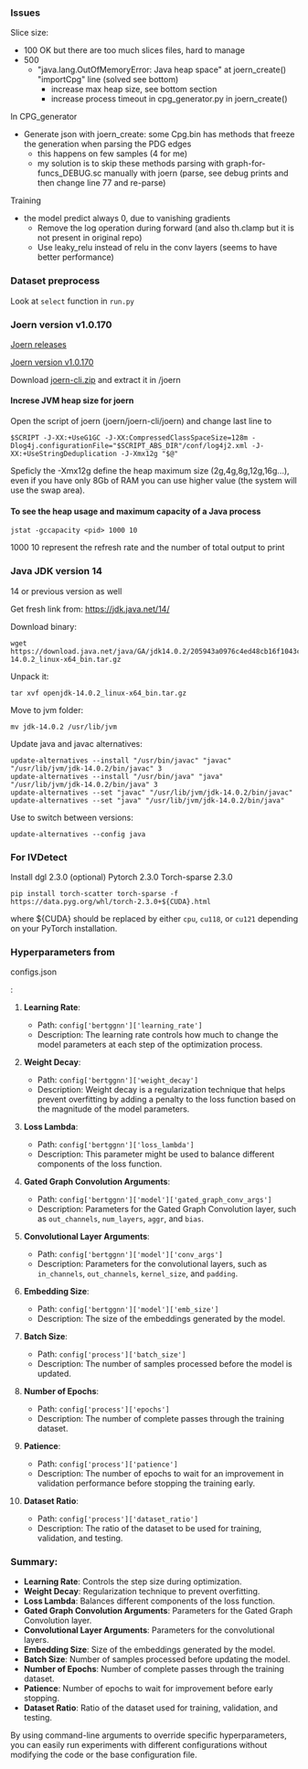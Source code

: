 ### Issues
Slice size: 
- 100 OK but there are too much slices files, hard to manage
- 500 
    - "java.lang.OutOfMemoryError: Java heap space" at joern_create() "importCpg" line (solved see bottom)
        - increase max heap size, see bottom section
        - increase process timeout in cpg_generator.py in joern_create()

In CPG_generator
- Generate json with joern_create: some Cpg.bin has methods that freeze the generation when parsing the PDG edges
    - this happens on few samples (4 for me) 
    - my solution is to skip these methods parsing with graph-for-funcs_DEBUG.sc manually with joern (parse, see debug prints and then change line 77 and re-parse)
   
Training
- the model predict always 0, due to vanishing gradients
   - Remove the log operation during forward (and also th.clamp but it is not present in original repo)
   - Use leaky_relu instead of relu in the conv layers (seems to have better performance)

### Dataset preprocess
Look at `select` function in `run.py`
### Joern version v1.0.170
[Joern releases](https://github.com/joernio/joern/releases?expanded=true&page=171&q=v1.0.170)

[Joern version v1.0.170](https://github.com/joernio/joern/releases/tag/v1.0.170)

Download [joern-cli.zip](https://github.com/joernio/joern/releases/download/v1.0.170/joern-cli.zip) and extract it in /joern

#### Increse JVM heap size for joern 
Open the script of joern (joern/joern-cli/joern) and change last line to 
```
$SCRIPT -J-XX:+UseG1GC -J-XX:CompressedClassSpaceSize=128m -Dlog4j.configurationFile="$SCRIPT_ABS_DIR"/conf/log4j2.xml -J-XX:+UseStringDeduplication -J-Xmx12g "$@"
```
Speficly the -Xmx12g define the heap maximum size (2g,4g,8g,12g,16g...), even if you have only 8Gb of RAM you can use higher value (the system will use the swap area).

#### To see the heap usage and maximum capacity of a Java process
```
jstat -gccapacity <pid> 1000 10 
```
1000 10 represent the refresh rate and the number of total output to print

### Java JDK version 14
14 or previous version as well

Get fresh link from: https://jdk.java.net/14/

Download binary:

```
wget https://download.java.net/java/GA/jdk14.0.2/205943a0976c4ed48cb16f1043c5c647/12/GPL/openjdk-14.0.2_linux-x64_bin.tar.gz
```

Unpack it:
```
tar xvf openjdk-14.0.2_linux-x64_bin.tar.gz
```
Move to jvm folder:
```
mv jdk-14.0.2 /usr/lib/jvm
```
Update java and javac alternatives:
```
update-alternatives --install "/usr/bin/javac" "javac" "/usr/lib/jvm/jdk-14.0.2/bin/javac" 3
update-alternatives --install "/usr/bin/java" "java" "/usr/lib/jvm/jdk-14.0.2/bin/java" 3
update-alternatives --set "javac" "/usr/lib/jvm/jdk-14.0.2/bin/javac"
update-alternatives --set "java" "/usr/lib/jvm/jdk-14.0.2/bin/java"
```
Use to switch between versions:
```
update-alternatives --config java
```

### For IVDetect
Install dgl 2.3.0 (optional)
Pytorch 2.3.0
Torch-sparse 2.3.0
```
pip install torch-scatter torch-sparse -f https://data.pyg.org/whl/torch-2.3.0+${CUDA}.html
```
where ${CUDA} should be replaced by either `cpu`, `cu118`, or `cu121` depending on your PyTorch installation.

### Hyperparameters from 

configs.json

:

1. **Learning Rate**:
   - Path: `config['bertggnn']['learning_rate']`
   - Description: The learning rate controls how much to change the model parameters at each step of the optimization process.

2. **Weight Decay**:
   - Path: `config['bertggnn']['weight_decay']`
   - Description: Weight decay is a regularization technique that helps prevent overfitting by adding a penalty to the loss function based on the magnitude of the model parameters.

3. **Loss Lambda**:
   - Path: `config['bertggnn']['loss_lambda']`
   - Description: This parameter might be used to balance different components of the loss function.

4. **Gated Graph Convolution Arguments**:
   - Path: `config['bertggnn']['model']['gated_graph_conv_args']`
   - Description: Parameters for the Gated Graph Convolution layer, such as `out_channels`, `num_layers`, `aggr`, and `bias`.

5. **Convolutional Layer Arguments**:
   - Path: `config['bertggnn']['model']['conv_args']`
   - Description: Parameters for the convolutional layers, such as `in_channels`, `out_channels`, `kernel_size`, and `padding`.

6. **Embedding Size**:
   - Path: `config['bertggnn']['model']['emb_size']`
   - Description: The size of the embeddings generated by the model.

7. **Batch Size**:
   - Path: `config['process']['batch_size']`
   - Description: The number of samples processed before the model is updated.

8. **Number of Epochs**:
   - Path: `config['process']['epochs']`
   - Description: The number of complete passes through the training dataset.

9. **Patience**:
   - Path: `config['process']['patience']`
   - Description: The number of epochs to wait for an improvement in validation performance before stopping the training early.

10. **Dataset Ratio**:
    - Path: `config['process']['dataset_ratio']`
    - Description: The ratio of the dataset to be used for training, validation, and testing.

### Summary:

- **Learning Rate**: Controls the step size during optimization.
- **Weight Decay**: Regularization technique to prevent overfitting.
- **Loss Lambda**: Balances different components of the loss function.
- **Gated Graph Convolution Arguments**: Parameters for the Gated Graph Convolution layer.
- **Convolutional Layer Arguments**: Parameters for the convolutional layers.
- **Embedding Size**: Size of the embeddings generated by the model.
- **Batch Size**: Number of samples processed before updating the model.
- **Number of Epochs**: Number of complete passes through the training dataset.
- **Patience**: Number of epochs to wait for improvement before early stopping.
- **Dataset Ratio**: Ratio of the dataset used for training, validation, and testing.

By using command-line arguments to override specific hyperparameters, you can easily run experiments with different configurations without modifying the code or the base configuration file.